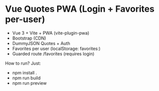 # Vue Quotes PWA (Login + Favorites per-user)
- Vue 3 + Vite + PWA (vite-plugin-pwa)
- Bootstrap (CDN)
- DummyJSON Quotes + Auth
- Favorites per user (localStorage: favorites:<userId>)
- Guarded route /favorites (requires login)

How to run?
Just:
- npm install .
- npm run build
- npm run preview